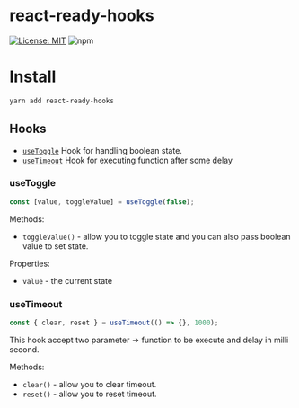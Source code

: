 # react-ready-hooks

[![License: MIT](https://img.shields.io/badge/License-MIT-yellow.svg)](https://opensource.org/licenses/MIT)
![npm](https://img.shields.io/npm/v/react-ready-hooks)

# Install

```bash
yarn add react-ready-hooks
```

## Hooks

- [`useToggle`](https://github.com/parthpatel21/react-ready-hooks) Hook for handling boolean state.
- [`useTimeout`](https://github.com/parthpatel21/react-ready-hooks) Hook for executing function after some delay

### useToggle

```jsx
const [value, toggleValue] = useToggle(false);
```

Methods:

- `toggleValue()` - allow you to toggle state and you can also pass boolean value to set state.

Properties:

- `value` - the current state

### useTimeout

```jsx
const { clear, reset } = useTimeout(() => {}, 1000);
```

This hook accept two parameter -> function to be execute and delay in milli second.

Methods:

- `clear()` - allow you to clear timeout.
- `reset()` - allow you to reset timeout.
